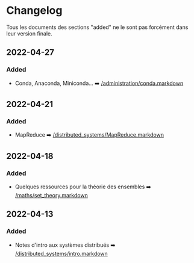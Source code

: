 # Changelog

Tous les documents des sections "added" ne le sont pas forcément dans leur version finale.


## 2022-04-27

### Added 

- Conda, Anaconda, Miniconda... ➡️ [/administration/conda.markdown](/administration/conda.markdown)

## 2022-04-21

### Added 

- MapReduce ➡️ [/distributed_systems/MapReduce.markdown](/distributed_systems/MapReduce.markdown)

## 2022-04-18

### Added

- Quelques ressources pour la théorie des ensembles ➡️ [/maths/set_theory.markdown](/maths/set_theory.markdown)

## 2022-04-13

### Added

- Notes d'intro aux systèmes distribués ➡️ [/distributed_systems/intro.markdown](/distributed_systems/intro.markdown)
